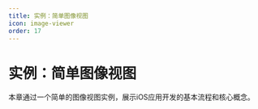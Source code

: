 ```yaml
---
title: 实例：简单图像视图
icon: image-viewer
order: 17
---
```


# 实例：简单图像视图

本章通过一个简单的图像视图实例，展示iOS应用开发的基本流程和核心概念。
